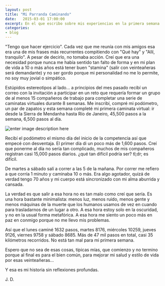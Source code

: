 ```yaml
---
layout: post
title: "Mi Parranda Caminando"
date:   2015-03-01 17:00:00
excerpt: En el que escribo sobre mis experiencias en la primera semana de un desafío de caminatas virtuales.
categories:
- blog
---
```


"Tengo que hacer ejercicio". Cada vez que me reunía con mis amigos esa era una de mis frases más recurrentes compitiendo con "Qué hay" y "Allí, tranquilo". A pesar de decirlo, no tomaba acción. Creí que era una necesidad porque nunca me había sentido tan falto de forma y en mi plan de vida a 10 o más años está tener buen "stamina" (salir con veinteañeras será demandante) y no ser gordo porque mi personalidad no me lo permite, no soy muy jovial o simpático.

Estúpidos estereotipos al lado... a principios del mes pasado recibí un correo con la invitación a participar en un reto que requería formar un grupo de al menos 15 compañeros de trabajo para completar una serie de caminatas virtuales durante 8 semanas. Me inscribí, compré mi podómetro, un par de zapatos y esta semana completé mi primera caminata virtual: ir desde la Sierra de Mendanha hasta Río de Janeiro, 45,500 pasos a la semana, 6,500 pasos al día.

![enter image description here](http://i.imgur.com/ypKBiIL.png)

Recibí el podómetro el mismo día del inicio de la competencia así que empecé con desventaja. El primer día di un poco más de 1,600 pasos. Creí que ponerme al día no sería tan complicado, muchos de mis compañeros registran casi 15,000 pasos diarios. ¿qué tan difícil podría ser? tl;dr; es difícil.

De martes a sábado salí a correr a las 5 de la mañana. Por correr me refiero a que corría 1 minuto y caminaba 10 o más. Era algo agotador, quizá de verdad tengo 70 años y mi cuerpo está sincronizado con mi alma aburrida y cansada. 

La verdad es que salir a esa hora no es tan malo como creí que sería. Es una hora bastante minimalista: menos luz, menos ruido, menos gente y menos máquinas de la muerte que los humanos usamos de vez en cuando para trasladarnos de un lugar a otro. A esa hora estoy solo en la oscuridad, y no en la usual forma metafórica. A esa hora me siento un poco más en paz en conmigo porque no me llevo mis problemas.

Así que el lunes caminé 1632 pasos, martes 8176, miércoles 10259, jueves 9126, viernes 9758 y sábado 8685. Más de 47 mil pasos en total, casi 35 kilómetros recorridos. No está tan mal para mi primera semana.

Espero que no sea de esas cosas, típicas mías, que comienzo y no termino porque al final es para el bien común, para mejorar mi salud y estilo de vida por esas veinteañeras...

Y esa es mi historia sin reflexiones profundas.

J. D.